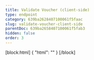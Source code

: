 ```yaml
---
title: Validate Voucher (client-side)
type: endpoint
category: 639ba2628407100061f5faac
slug: validate-voucher-client-side
parentDoc: 639ba2658407100061f5fab3
hidden: false
order: 3
---
```

[block:html]
{
  "html": "<style>\n.LanguagePicker-divider { \n  display: none; }\n  \n[title=\"Toggle library\"] { \n  display: none; }\n</style>"
}
[/block]